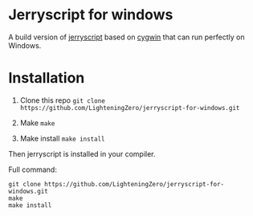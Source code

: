 # Jerryscript for windows
A build version of [jerryscript](https://github.com/jerryscript-project/jerryscript) based on [cygwin](https://github.com/cygwin/cygwin) that can run perfectly on Windows.

# Installation

1. Clone this repo `git clone https://github.com/LighteningZero/jerryscript-for-windows.git`

2. Make `make`

3. Make install `make install`

Then jerryscript is installed in your compiler.

Full command:

```
git clone https://github.com/LighteningZero/jerryscript-for-windows.git
make
make install
```
